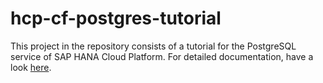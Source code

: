 # hcp-cf-postgres-tutorial
This project in the repository consists of a tutorial for the PostgreSQL service of SAP HANA Cloud Platform. For detailed documentation, have a look [here](https://uacp2.hana.ondemand.com/viewer/#/hcp_cf/65ede018945e47e79edaa7aff3dd3c4d.html).
